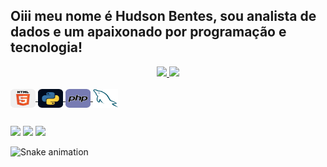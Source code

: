 ## Oiii meu nome é Hudson Bentes, sou analista de dados e um apaixonado por programação e tecnologia!
<div align="center">
  <a href="https://github.com/hudsoncbentes">
  <img height="180em" src="https://github-readme-stats.vercel.app/api?username=hudsoncbentes&show_icons=true&theme=dark&include_all_commits=true&count_private=true"/>
  <img height="180em" src="https://github-readme-stats.vercel.app/api/top-langs/?username=hudsoncbentes&layout=compact&langs_count=7&theme=dark"/>
</div>
<div style="display: inline_block"><br>
  <img align="center" alt="Rafa-HTML" height="30" width="40" src="https://github.com/hudsoncbentes/icons/blob/main/html.svg">
  <img align="center" alt="Rafa-CSS" height="30" width="40" src="https://github.com/hudsoncbentes/icons/blob/main/Python.svg">
  <img align="center" alt="Rafa-Python" height="30" width="40" src="https://github.com/hudsoncbentes/icons/blob/main/Php.svg">
  <img align="center" alt="Rafa-Python" height="30" width="40" src="https://github.com/hudsoncbentes/icons/blob/main/Type%3DDefault%20(1).svg">
</div>
  
  ##
 
<div> 
 <a href="https://discord.gg/wagxzStdcR" target="_blank"><img src="https://img.shields.io/badge/Discord-7289DA?style=for-the-badge&logo=discord&logoColor=white" target="_blank"></a> 
  <a href = "mailto:hudson.cb@hotmail.com"><img src="https://img.shields.io/badge/-Gmail-%23333?style=for-the-badge&logo=gmail&logoColor=white" target="_blank"></a>
  <a href="https://www.linkedin.com/in/hudson-corr%C3%AAa-bentes-78754bb9" target="_blank"><img src="https://img.shields.io/badge/-LinkedIn-%230077B5?style=for-the-badge&logo=linkedin&logoColor=white" target="_blank"></a> 
 
  ![Snake animation](https://github.com/hudsoncbentes/hudsoncbentes/blob/output/github-contribution-grid-snake.svg)
 
</div>
